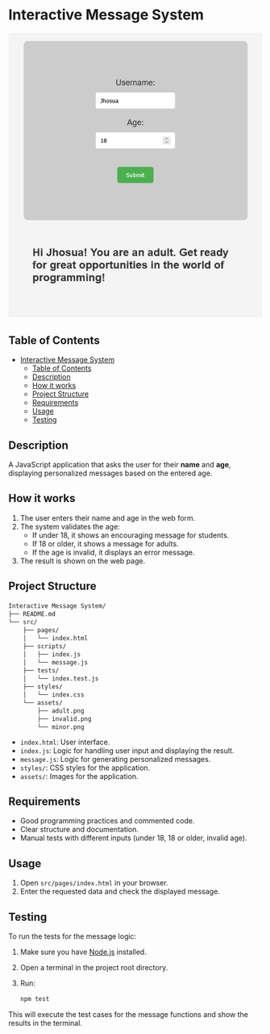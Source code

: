 <!-- README.md -->

# Interactive Message System

![page screenshot](src/assets/adult.png)

## Table of Contents

- [Interactive Message System](#interactive-message-system)
  - [Table of Contents](#table-of-contents)
  - [Description](#description)
  - [How it works](#how-it-works)
  - [Project Structure](#project-structure)
  - [Requirements](#requirements)
  - [Usage](#usage)
  - [Testing](#testing)

## Description

A JavaScript application that asks the user for their **name** and **age**, displaying personalized messages based on the entered age.

## How it works

1. The user enters their name and age in the web form.
2. The system validates the age:
   - If under 18, it shows an encouraging message for students.
   - If 18 or older, it shows a message for adults.
   - If the age is invalid, it displays an error message.
3. The result is shown on the web page.

## Project Structure

```plaintext
Interactive Message System/
├── README.md
└── src/
    ├── pages/
    │   └── index.html
    ├── scripts/
    │   ├── index.js
    │   └── message.js
    ├── tests/
    │   └── index.test.js
    ├── styles/
    │   └── index.css
    └── assets/
        ├── adult.png
        ├── invalid.png
        └── minor.png
```

- `index.html`: User interface.
- `index.js`: Logic for handling user input and displaying the result.
- `message.js`: Logic for generating personalized messages.
- `styles/`: CSS styles for the application.
- `assets/`: Images for the application.

## Requirements

- Good programming practices and commented code.
- Clear structure and documentation.
- Manual tests with different inputs (under 18, 18 or older, invalid age).

## Usage

1. Open `src/pages/index.html` in your browser.
2. Enter the requested data and check the displayed message.

## Testing

To run the tests for the message logic:

1. Make sure you have [Node.js](https://nodejs.org/) installed.
2. Open a terminal in the project root directory.
3. Run:

   ```sh
   npm test
   ```

This will execute the test cases for the message functions and show the results in the terminal.
